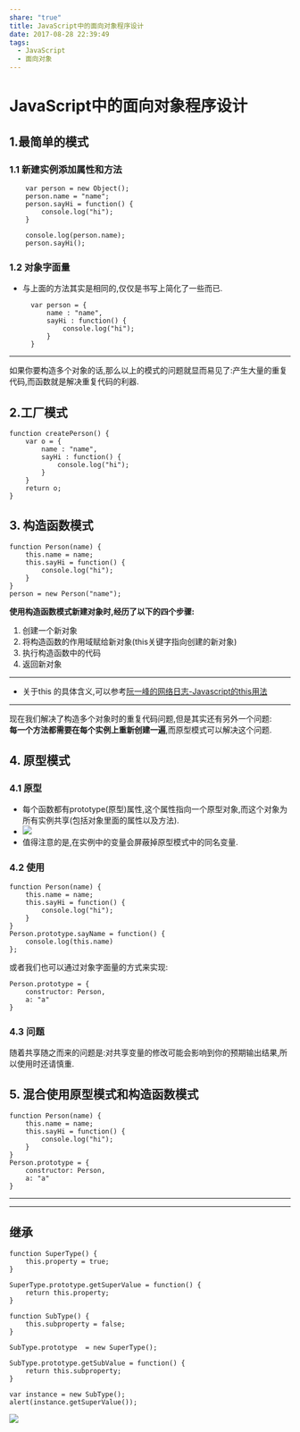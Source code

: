 ```yaml
---
share: "true"
title: JavaScript中的面向对象程序设计
date: 2017-08-28 22:39:49
tags:
  - JavaScript
  - 面向对象
---
```


# JavaScript中的面向对象程序设计
## 1.最简单的模式
### 1.1 新建实例添加属性和方法
		var person = new Object();
		person.name = "name";
		person.sayHi = function() {
		    console.log("hi");
		}
		
		console.log(person.name);
		person.sayHi();
<!--more-->
### 1.2 对象字面量
* 与上面的方法其实是相同的,仅仅是书写上简化了一些而已.

		var person = {
		    name : "name",
		    sayHi : function() {
		        console.log("hi");
		    }
		}

---
如果你要构造多个对象的话,那么以上的模式的问题就显而易见了:产生大量的重复代码,而函数就是解决重复代码的利器.
## 2.工厂模式
	function createPerson() {
	    var o = {
	        name : "name",
	        sayHi : function() {
	            console.log("hi");
	        }
	    }
	    return o;
	}
## 3. 构造函数模式
	function Person(name) {
	    this.name = name;
	    this.sayHi = function() {
	        console.log("hi");
	    }
	}
	person = new Person("name");
**使用构造函数模式新建对象时,经历了以下的四个步骤:**  
1. 创建一个新对象  
2. 将构造函数的作用域赋给新对象(this关键字指向创建的新对象)  
3. 执行构造函数中的代码  
4. 返回新对象  

---
* 关于this 的具体含义,可以参考[阮一峰的网络日志-Javascript的this用法](http://www.ruanyifeng.com/blog/2010/04/using_this_keyword_in_javascript.html)

---
现在我们解决了构造多个对象时的重复代码问题,但是其实还有另外一个问题:  
**每一个方法都需要在每个实例上重新创建一遍**,而原型模式可以解决这个问题.
## 4. 原型模式
### 4.1 原型
* 每个函数都有prototype(原型)属性,这个属性指向一个原型对象,而这个对象为所有实例共享(包括对象里面的属性以及方法).
* ![](http://7xkzud.com1.z0.glb.clouddn.com/17-8-28/39105696.jpg)
* 值得注意的是,在实例中的变量会屏蔽掉原型模式中的同名变量.
### 4.2 使用
	function Person(name) {
	    this.name = name;
	    this.sayHi = function() {
	        console.log("hi");
	    }
	}
	Person.prototype.sayName = function() {
    	console.log(this.name)
	};

或者我们也可以通过对象字面量的方式来实现:

	Person.prototype = {
	    constructor: Person,
	    a: "a"
	}
### 4.3 问题
随着共享随之而来的问题是:对共享变量的修改可能会影响到你的预期输出结果,所以使用时还请慎重.
## 5. 混合使用原型模式和构造函数模式
	function Person(name) {
	    this.name = name;
	    this.sayHi = function() {
	        console.log("hi");
	    }
	}
	Person.prototype = {
	    constructor: Person,
	    a: "a"
	}

---
---
## 继承
	function SuperType() {
	    this.property = true;
	}
	
	SuperType.prototype.getSuperValue = function() {
	    return this.property;
	}
	
	function SubType() {
	    this.subproperty = false;
	}
	
	SubType.prototype  = new SuperType();
	
	SubType.prototype.getSubValue = function() {
	    return this.subproperty;
	}
	
	var instance = new SubType();
	alert(instance.getSuperValue());

![](http://7xkzud.com1.z0.glb.clouddn.com/17-8-30/19766157.jpg)


